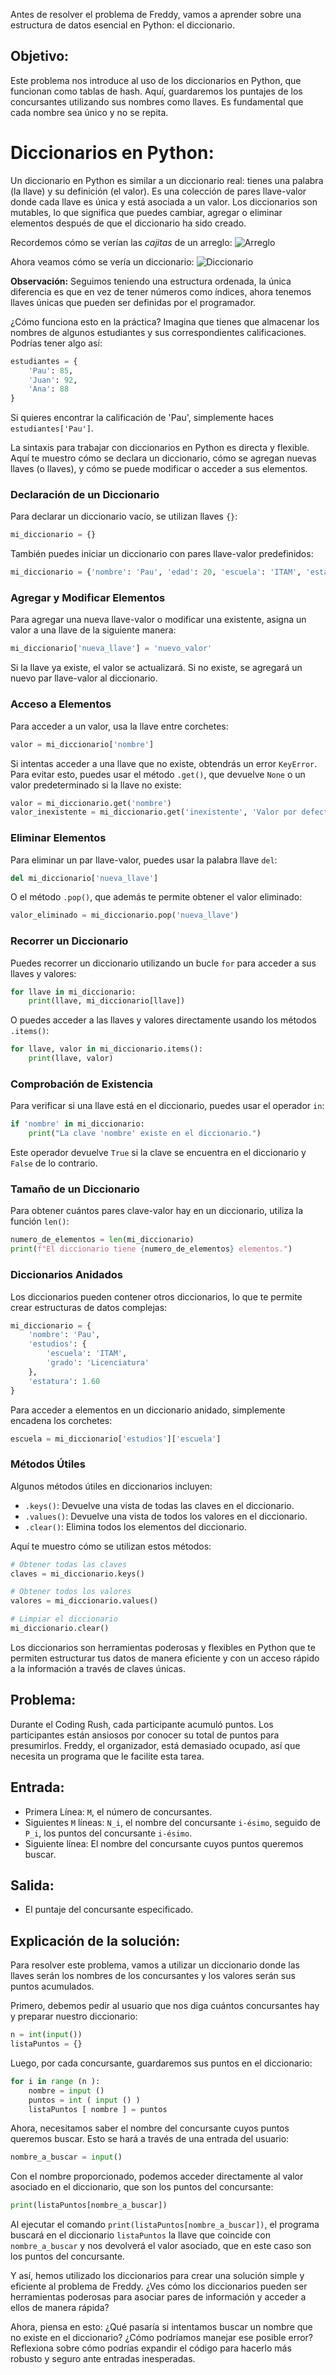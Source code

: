 Antes de resolver el problema de Freddy, vamos a aprender sobre una estructura de datos esencial en Python: el diccionario.

## Objetivo:
Este problema nos introduce al uso de los diccionarios en Python, que funcionan como tablas de hash. Aquí, guardaremos los puntajes de los concursantes utilizando sus nombres como llaves. Es fundamental que cada nombre sea único y no se repita.

# Diccionarios en Python:

Un diccionario en Python es similar a un diccionario real: tienes una palabra (la llave) y su definición (el valor). Es una colección de pares llave-valor donde cada llave es única y está asociada a un valor. Los diccionarios son mutables, lo que significa que puedes cambiar, agregar o eliminar elementos después de que el diccionario ha sido creado.

Recordemos cómo se verían las *cajitas* de un arreglo:
![Arreglo](img3.4.1.jpg)

Ahora veamos cómo se vería un diccionario:
![Diccionario](img3.4.2.jpg)

**Observación:** Seguimos teniendo una estructura ordenada, la única diferencia es que en vez de tener números como índices, ahora tenemos llaves únicas que pueden ser definidas por el programador.

¿Cómo funciona esto en la práctica? Imagina que tienes que almacenar los nombres de algunos estudiantes y sus correspondientes calificaciones. Podrías tener algo así:

```python
estudiantes = {
    'Pau': 85,
    'Juan': 92,
    'Ana': 88
}
```

Si quieres encontrar la calificación de 'Pau', simplemente haces `estudiantes['Pau']`.

La sintaxis para trabajar con diccionarios en Python es directa y flexible. Aquí te muestro cómo se declara un diccionario, cómo se agregan nuevas llaves (o llaves), y cómo se puede modificar o acceder a sus elementos.

### Declaración de un Diccionario

Para declarar un diccionario vacío, se utilizan llaves `{}`:
```python
mi_diccionario = {}
```
También puedes iniciar un diccionario con pares llave-valor predefinidos:
```python
mi_diccionario = {'nombre': 'Pau', 'edad': 20, 'escuela': 'ITAM', 'estatura': 1.60}
```
### Agregar y Modificar Elementos
Para agregar una nueva llave-valor o modificar una existente, asigna un valor a una llave de la siguiente manera:
```python
mi_diccionario['nueva_llave'] = 'nuevo_valor'
```
Si la llave ya existe, el valor se actualizará. Si no existe, se agregará un nuevo par llave-valor al diccionario.

### Acceso a Elementos

Para acceder a un valor, usa la llave entre corchetes:

```python
valor = mi_diccionario['nombre']
```

Si intentas acceder a una llave que no existe, obtendrás un error `KeyError`. Para evitar esto, puedes usar el método `.get()`, que devuelve `None` o un valor predeterminado si la llave no existe:

```python
valor = mi_diccionario.get('nombre')
valor_inexistente = mi_diccionario.get('inexistente', 'Valor por defecto')
```

### Eliminar Elementos

Para eliminar un par llave-valor, puedes usar la palabra llave `del`:

```python
del mi_diccionario['nueva_llave']
```

O el método `.pop()`, que además te permite obtener el valor eliminado:

```python
valor_eliminado = mi_diccionario.pop('nueva_llave')
```

### Recorrer un Diccionario

Puedes recorrer un diccionario utilizando un bucle `for` para acceder a sus llaves y valores:

```python
for llave in mi_diccionario:
    print(llave, mi_diccionario[llave])
```

O puedes acceder a las llaves y valores directamente usando los métodos `.items()`:

```python
for llave, valor in mi_diccionario.items():
    print(llave, valor)
```

### Comprobación de Existencia

Para verificar si una llave está en el diccionario, puedes usar el operador `in`:

```python
if 'nombre' in mi_diccionario:
    print("La clave 'nombre' existe en el diccionario.")
```

Este operador devuelve `True` si la clave se encuentra en el diccionario y `False` de lo contrario.

### Tamaño de un Diccionario

Para obtener cuántos pares clave-valor hay en un diccionario, utiliza la función `len()`:

```python
numero_de_elementos = len(mi_diccionario)
print(f"El diccionario tiene {numero_de_elementos} elementos.")
```

### Diccionarios Anidados

Los diccionarios pueden contener otros diccionarios, lo que te permite crear estructuras de datos complejas:

```python
mi_diccionario = {
    'nombre': 'Pau',
    'estudios': {
        'escuela': 'ITAM',
        'grado': 'Licenciatura'
    },
    'estatura': 1.60
}
```

Para acceder a elementos en un diccionario anidado, simplemente encadena los corchetes:

```python
escuela = mi_diccionario['estudios']['escuela']
```
### Métodos Útiles

Algunos métodos útiles en diccionarios incluyen:

- `.keys()`: Devuelve una vista de todas las claves en el diccionario.
- `.values()`: Devuelve una vista de todos los valores en el diccionario.
- `.clear()`: Elimina todos los elementos del diccionario.

Aquí te muestro cómo se utilizan estos métodos:

```python
# Obtener todas las claves
claves = mi_diccionario.keys()

# Obtener todos los valores
valores = mi_diccionario.values()

# Limpiar el diccionario
mi_diccionario.clear()
```
Los diccionarios son herramientas poderosas y flexibles en Python que te permiten estructurar tus datos de manera eficiente y con un acceso rápido a la información a través de claves únicas.

## Problema:

Durante el Coding Rush, cada participante acumuló puntos. Los participantes están ansiosos por conocer su total de puntos para presumirlos. Freddy, el organizador, está demasiado ocupado, así que necesita un programa que le facilite esta tarea.

## Entrada:

- Primera Línea: `M`, el número de concursantes.
- Siguientes `M` líneas: `N_i`, el nombre del concursante `i-ésimo`, seguido de `P_i`, los puntos del concursante `i-ésimo`.
- Siguiente línea: El nombre del concursante cuyos puntos queremos buscar.

## Salida:

- El puntaje del concursante especificado.

## Explicación de la solución:

Para resolver este problema, vamos a utilizar un diccionario donde las llaves serán los nombres de los concursantes y los valores serán sus puntos acumulados.

Primero, debemos pedir al usuario que nos diga cuántos concursantes hay y preparar nuestro diccionario:

```python
n = int(input())
listaPuntos = {}
```

Luego, por cada concursante, guardaremos sus puntos en el diccionario:

```python
for i in range (n ):
    nombre = input ()
    puntos = int ( input () )
    listaPuntos [ nombre ] = puntos
```
Ahora, necesitamos saber el nombre del concursante cuyos puntos queremos buscar. Esto se hará a través de una entrada del usuario:

```python
nombre_a_buscar = input()
```

Con el nombre proporcionado, podemos acceder directamente al valor asociado en el diccionario, que son los puntos del concursante:

```python
print(listaPuntos[nombre_a_buscar])
```

Al ejecutar el comando `print(listaPuntos[nombre_a_buscar])`, el programa buscará en el diccionario `listaPuntos` la llave que coincide con `nombre_a_buscar` y nos devolverá el valor asociado, que en este caso son los puntos del concursante.

Y así, hemos utilizado los diccionarios para crear una solución simple y eficiente al problema de Freddy. ¿Ves cómo los diccionarios pueden ser herramientas poderosas para asociar pares de información y acceder a ellos de manera rápida?

Ahora, piensa en esto: ¿Qué pasaría si intentamos buscar un nombre que no existe en el diccionario? ¿Cómo podríamos manejar ese posible error? Reflexiona sobre cómo podrías expandir el código para hacerlo más robusto y seguro ante entradas inesperadas.